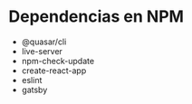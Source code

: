 # Dependencias en NPM

- @quasar/cli
- live-server
- npm-check-update
- create-react-app
- eslint
- gatsby
